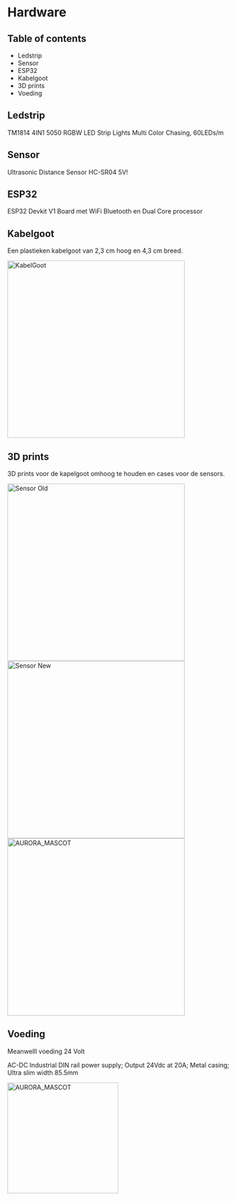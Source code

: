 # Hardware

## Table of contents

- Ledstrip
- Sensor
- ESP32
- Kabelgoot
- 3D prints
- Voeding

## Ledstrip

TM1814 4IN1 5050 RGBW LED Strip Lights Multi Color Chasing, 60LEDs/m

## Sensor

Ultrasonic Distance Sensor HC-SR04 5V!

## ESP32

ESP32 Devkit V1 Board met WiFi Bluetooth en Dual Core processor

## Kabelgoot

Een plastieken kabelgoot van 2,3 cm hoog en 4,3 cm breed.

<img src="Documenten/images/Readme/Hanger.jpg" alt="KabelGoot" width="400">

## 3D prints

3D prints voor de kapelgoot omhoog te houden en cases voor de sensors.

<img src="Documenten/images/Readme/Sensor_Old.jpg" alt="Sensor Old" width="400">
<img src="Documenten/images/Readme/Sensor_New.jpg" alt="Sensor New" width="400">
<img src="Documenten/images/AURORA_MASCOT.jpg" alt="AURORA_MASCOT" width="400">

## Voeding

Meanwelll voeding 24 Volt

AC-DC Industrial DIN rail power supply; Output 24Vdc at 20A; Metal casing; Ultra slim width 85.5mm

<img src="Documenten/images/meanwell%20voeding.jpg" alt="AURORA_MASCOT" height = "250">
